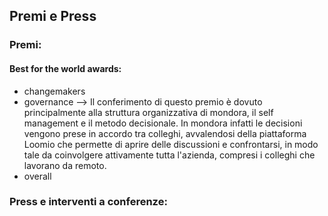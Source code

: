 ## Premi e Press

### Premi:

#### Best for the world awards:
- changemakers
- governance --> Il conferimento di questo premio è dovuto principalmente alla struttura organizzativa di mondora, il self management e il metodo decisionale. In mondora infatti le decisioni vengono prese in accordo tra colleghi, avvalendosi della piattaforma Loomio che permette di aprire delle discussioni e confrontarsi, in modo tale da coinvolgere attivamente tutta l'azienda, compresi i colleghi che lavorano da remoto.
- overall

### Press e interventi a conferenze:

